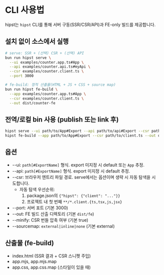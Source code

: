 # CLI 사용법

hipst는 `hipst` CLI를 통해 서버 구동(SSR/CSR/API)과 FE-only 빌드를 제공합니다.

## 설치 없이 소스에서 실행
```bash
# serve: SSR + (선택) CSR + (선택) API
bun run hipst serve \
  --ui examples/counter.app.ts#App \
  --api examples/counter.api.ts#myApi \
  --csr examples/counter.client.ts \
  --port 3000

# fe-build: 정적 산출물(HTML + JS + CSS + source map)
bun run hipst fe-build \
  --app examples/counter.app.ts#App \
  --csr examples/counter.client.ts \
  --out dist/counter-fe
```

## 전역/로컬 bin 사용 (publish 또는 link 후)
```bash
hipst serve --ui path/to/App#Export --api path/to/api#Export --csr path/to/client.ts --port 3000
hipst fe-build --app path/to/App#Export --csr path/to/client.ts --out dist/app
```

## 옵션
- --ui: `path[#ExportName]` 형식. export 미지정 시 default 또는 `App` 추정.
- --api: `path[#ExportName]` 형식. export 미지정 시 default 추정.
- --csr: 브라우저 엔트리 파일 경로. serve에서는 옵션이며 생략 시 자동 탐색을 시도합니다.
  - 자동 탐색 우선순위:
    1) package.json의 `{"hipst": {"client": "..."}}`
    2) 프로젝트 내 첫 번째 `**/*.client.{ts,tsx,js,jsx}`
- --port: 서버 포트 (기본 3000)
- --out: FE 빌드 산출 디렉토리 (기본 `dist/fe`)
- --minify: CSR 번들 압축 여부 (기본 true)
- --sourcemap: `external|inline|none` (기본 external)

## 산출물 (fe-build)
- index.html (SSR 결과 + CSR 스니펫 주입)
- app.mjs, app.mjs.map
- app.css, app.css.map (스타일이 있을 때)
